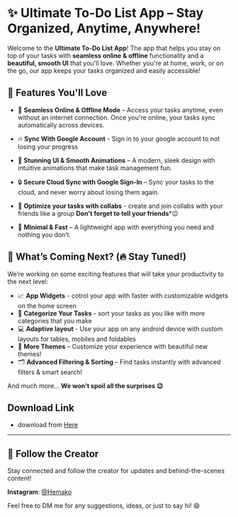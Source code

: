 # ✨ **Ultimate To-Do List App** – Stay Organized, Anytime, Anywhere!

Welcome to the **Ultimate To-Do List App**! The app that helps you stay on top of your tasks with **seamless online & offline** functionality and a **beautiful, smooth UI** that you'll love. Whether you're at home, work, or on the go, our app keeps your tasks organized and easily accessible!

## 🌟 **Features You'll Love**

- 📡 **Seamless Online & Offline Mode** – Access your tasks anytime, even without an internet connection. Once you're online, your tasks sync automatically across devices.
- 🔥 **Sync With Google Account** - Sign in to your google account to not losing your progress
- 🎨 **Stunning UI & Smooth Animations** – A modern, sleek design with intuitive animations that make task management fun.
- 🔒 **Secure Cloud Sync with Google Sign-In** – Sync your tasks to the cloud, and never worry about losing them again.

- 👥 **Optimize your tasks with collabs** - create and join collabs with your friends like a group **Don't forget to tell your friends***😉 

- 🎯 **Minimal & Fast** – A lightweight app with everything you need and nothing you don’t.

## 🚀 **What’s Coming Next? (🔥 Stay Tuned!)**

We’re working on some exciting features that will take your productivity to the next level:

- 📈 **App Widgets** - cotrol your app with faster with customizable widgets on the home screen
- 📁 **Categorize Your Tasks** - sort your tasks as you like with more categories that you make
- 💻 **Adaptive layout** - Use your app on any android device with custom layouts for tables, mobiles and foldables
- 🌙 **More Themes** – Customize your experience with beautiful new themes!
- 🗂 **Advanced Filtering & Sorting** – Find tasks instantly with advanced filters & smart search!

And much more… **We won’t spoil all the surprises 😉**

## Download Link

- download from [Here](https://objects.githubusercontent.com/github-production-release-asset-2e65be/925107360/24df60d7-c5d3-48bb-a4b8-937a25033490?X-Amz-Algorithm=AWS4-HMAC-SHA256&X-Amz-Credential=releaseassetproduction%2F20250208%2Fus-east-1%2Fs3%2Faws4_request&X-Amz-Date=20250208T192317Z&X-Amz-Expires=300&X-Amz-Signature=f8a3f9eb1ac0d2fbfd658f250114ea0491781cda33a232842d618d1754abf264&X-Amz-SignedHeaders=host&response-content-disposition=attachment%3B%20filename%3Dapp-release.apk&response-content-type=application%2Fvnd.android.package-archive) 
---

## 📱 **Follow the Creator**

Stay connected and follow the creator for updates and behind-the-scenes content!

**Instagram**: [@Hemako](https://www.instagram.com/hemako_m?igsh=dXB5dXBnYmgyaTFh)

Feel free to DM me for any suggestions, ideas, or just to say hi! 😄
